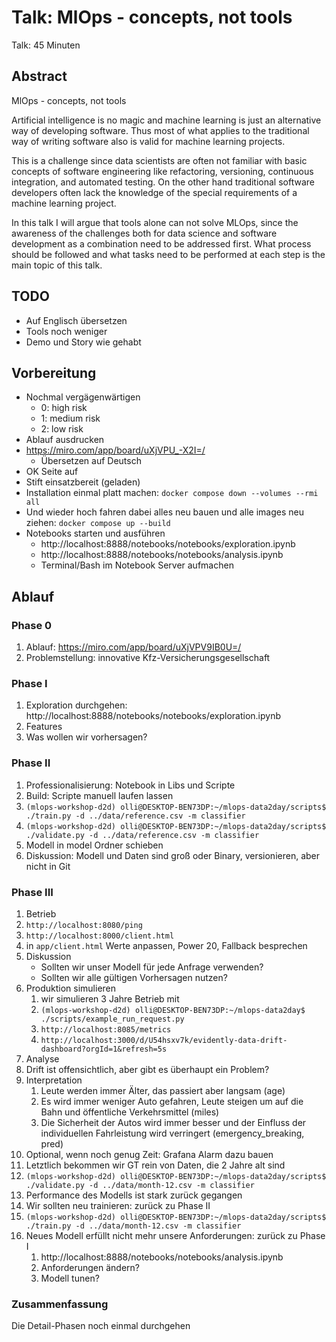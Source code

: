 # Talk: MlOps - concepts, not tools

Talk: 45 Minuten

## Abstract

MlOps - concepts, not tools

Artificial intelligence is no magic and machine learning is just an alternative way of developing software. Thus most of what applies to the traditional way of writing software also is valid for machine learning projects.

This is a challenge since data scientists are often not familiar with basic concepts of software engineering
like refactoring, versioning, continuous integration, and automated testing. On the other hand traditional software developers often lack the
knowledge of the special requirements of a machine learning project.

In this talk I will argue that tools alone can not solve MLOps,
since the awareness of the challenges both for data science and software development as a combination need to be addressed first.
What process should be followed and what tasks need to be performed at each step is the main topic of this talk.

## TODO
* Auf Englisch übersetzen
* Tools noch weniger
* Demo und Story wie gehabt


## Vorbereitung

* Nochmal vergägenwärtigen
  * 0: high risk
  * 1: medium risk
  * 2: low risk
* Ablauf ausdrucken
* https://miro.com/app/board/uXjVPU_-X2I=/
  * Übersetzen auf Deutsch
* OK Seite auf
* Stift einsatzbereit (geladen)
* Installation einmal platt machen: `docker compose down --volumes --rmi all`
* Und wieder hoch fahren dabei alles neu bauen und alle images neu ziehen: `docker compose up --build`
* Notebooks starten und ausführen
  * http://localhost:8888/notebooks/notebooks/exploration.ipynb
  * http://localhost:8888/notebooks/notebooks/analysis.ipynb
  * Terminal/Bash im Notebook Server aufmachen

## Ablauf

### Phase 0
1. Ablauf: https://miro.com/app/board/uXjVPV9IB0U=/
1. Problemstellung: innovative Kfz-Versicherungsgesellschaft

### Phase I  
1. Exploration durchgehen: http://localhost:8888/notebooks/notebooks/exploration.ipynb
  1. Features
  1. Was wollen wir vorhersagen?

### Phase II  
1. Professionalisierung: Notebook in Libs und Scripte
1. Build: Scripte manuell laufen lassen
  1. `(mlops-workshop-d2d) olli@DESKTOP-BEN73DP:~/mlops-data2day/scripts$ ./train.py -d ../data/reference.csv -m classifier`
  1. `(mlops-workshop-d2d) olli@DESKTOP-BEN73DP:~/mlops-data2day/scripts$ ./validate.py -d ../data/reference.csv -m classifier`
  1. Modell in model Ordner schieben
  1. Diskussion: Modell und Daten sind groß oder Binary, versionieren, aber nicht in Git

### Phase III
1. Betrieb
  1. `http://localhost:8080/ping`
  1. `http://localhost:8000/client.html`
  1. in `app/client.html` Werte anpassen, Power 20, Fallback besprechen
  1. Diskussion
     * Sollten wir unser Modell für jede Anfrage verwenden?
     * Sollten wir alle gültigen Vorhersagen nutzen?
1. Produktion simulieren
    1. wir simulieren 3 Jahre Betrieb mit
    1. `(mlops-workshop-d2d) olli@DESKTOP-BEN73DP:~/mlops-data2day$ ./scripts/example_run_request.py` 
    1. `http://localhost:8085/metrics`
    1. `http://localhost:3000/d/U54hsxv7k/evidently-data-drift-dashboard?orgId=1&refresh=5s`
1. Analyse   
  1. Drift ist offensichtlich, aber gibt es überhaupt ein Problem?
  1. Interpretation
      1. Leute werden immer Älter, das passiert aber langsam (age)
      1. Es wird immer weniger Auto gefahren, Leute steigen um auf die Bahn und öffentliche Verkehrsmittel (miles)
      1. Die Sicherheit der Autos wird immer besser und der Einfluss der individuellen Fahrleistung wird verringert (emergency_breaking, pred) 
  1. Optional, wenn noch genug Zeit: Grafana Alarm dazu bauen    
  1. Letztlich bekommen wir GT rein von Daten, die 2 Jahre alt sind
  1. `(mlops-workshop-d2d) olli@DESKTOP-BEN73DP:~/mlops-data2day/scripts$ ./validate.py -d ../data/month-12.csv -m classifier`
  1. Performance des Modells ist stark zurück gegangen
  1. Wir sollten neu trainieren: zurück zu Phase II 
  1. `(mlops-workshop-d2d) olli@DESKTOP-BEN73DP:~/mlops-data2day/scripts$ ./train.py -d ../data/month-12.csv -m classifier`
  1. Neues Modell erfüllt nicht mehr unsere Anforderungen: zurück zu Phase I
     1. http://localhost:8888/notebooks/notebooks/analysis.ipynb
     1. Anforderungen ändern?
     1. Modell tunen?

### Zusammenfassung

Die Detail-Phasen noch einmal durchgehen
